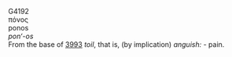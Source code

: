 <body>
  <p>G4192<br>  πόνος  <br> ponos  <br><i>pon‘-os </i><br>From the base of <a href="g3993.htm">3993</a>  <i>toil</i>, that is, (by implication) <i>anguish:</i> - pain.<br></p>
 </body>